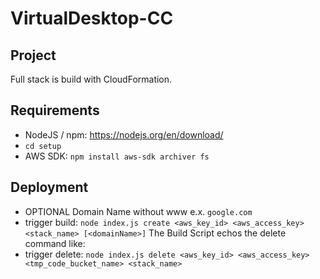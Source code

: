 # VirtualDesktop-CC

## Project
Full stack is build with CloudFormation. 

## Requirements
- NodeJS / npm: https://nodejs.org/en/download/
- ```cd setup```
- AWS SDK: ```npm install aws-sdk archiver fs```

## Deployment
- OPTIONAL Domain Name without www e.x. ```google.com```
- trigger build: ```node index.js create <aws_key_id> <aws_access_key> <stack_name> [<domainName>]```
The Build Script echos the delete command like:
- trigger delete: ```node index.js delete <aws_key_id> <aws_access_key> <tmp_code_bucket_name> <stack_name>```